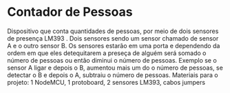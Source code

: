 # Contador de Pessoas
Dispositivo que conta quantidades de pessoas, por meio de dois sensores de presença LM393 . Dois sensores sendo um sensor chamado de sensor A e o outro sensor B. Os sensores estarão em uma porta e dependendo da ordem em que eles detequitarem a preseça de alguém será somado o número de pessoas ou então diminui o número de pessoas. Exemplo se o sensor A ligar e depois o B, aumentou mais um do o número de pessoas, se detectar o B e depois o A, subtraiu o número de pessoas.
Materiais para o projeto: 1 NodeMCU, 1 protoboard, 2 sensores LM393, cabos jumpers
